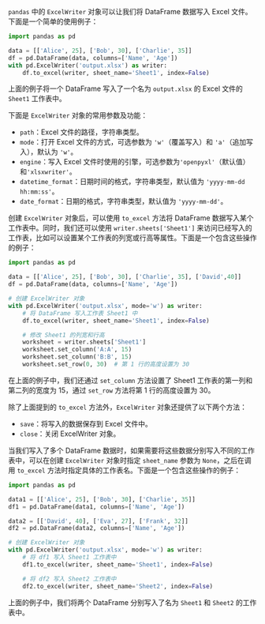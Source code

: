 `pandas` 中的 `ExcelWriter` 对象可以让我们将 DataFrame 数据写入 Excel 文件。下面是一个简单的使用例子：

``` python
import pandas as pd

data = [['Alice', 25], ['Bob', 30], ['Charlie', 35]]
df = pd.DataFrame(data, columns=['Name', 'Age'])
with pd.ExcelWriter('output.xlsx') as writer:
    df.to_excel(writer, sheet_name='Sheet1', index=False)
```

上面的例子将一个 DataFrame 写入了一个名为 `output.xlsx` 的 Excel 文件的 `Sheet1` 工作表中。

下面是 `ExcelWriter` 对象的常用参数及功能：

- `path`：Excel 文件的路径，字符串类型。
- `mode`：打开 Excel 文件的方式，可选参数为 `'w'`（覆盖写入）和 `'a'`（追加写入），默认为 `'w'`。
- `engine`：写入 Excel 文件时使用的引擎，可选参数为`'openpyxl'`（默认值）和`'xlsxwriter'`。
- `datetime_format`：日期时间的格式，字符串类型，默认值为 `'yyyy-mm-dd hh:mm:ss'`。
- `date_format`：日期的格式，字符串类型，默认值为 `'yyyy-mm-dd'`。

创建 `ExcelWriter` 对象后，可以使用 `to_excel` 方法将 DataFrame 数据写入某个工作表中。同时，我们还可以使用 `writer.sheets['Sheet1']` 来访问已经写入的工作表，比如可以设置某个工作表的列宽或行高等属性。下面是一个包含这些操作的例子：

``` python
import pandas as pd

data = [['Alice', 25], ['Bob', 30], ['Charlie', 35], ['David',40]]
df = pd.DataFrame(data, columns=['Name', 'Age'])

# 创建 ExcelWriter 对象
with pd.ExcelWriter('output.xlsx', mode='w') as writer:
    # 将 DataFrame 写入工作表 Sheet1 中
    df.to_excel(writer, sheet_name='Sheet1', index=False)

    # 修改 Sheet1 的列宽和行高
    worksheet = writer.sheets['Sheet1']
    worksheet.set_column('A:A', 15)
    worksheet.set_column('B:B', 15)
    worksheet.set_row(0, 30)  # 第 1 行的高度设置为 30
```

在上面的例子中，我们还通过 `set_column` 方法设置了 Sheet1 工作表的第一列和第二列的宽度为 15，通过 `set_row` 方法将第 1 行的高度设置为 30。

除了上面提到的 `to_excel` 方法外，`ExcelWriter` 对象还提供了以下两个方法：

- `save`：将写入的数据保存到 Excel 文件中。
- `close`：关闭 ExcelWriter 对象。

当我们写入了多个 DataFrame 数据时，如果需要将这些数据分别写入不同的工作表中，可以在创建 `ExcelWriter` 对象时指定 `sheet_name` 参数为 `None`，之后在调用 `to_excel` 方法时指定具体的工作表名。下面是一个包含这些操作的例子：

``` python
import pandas as pd

data1 = [['Alice', 25], ['Bob', 30], ['Charlie', 35]]
df1 = pd.DataFrame(data1, columns=['Name', 'Age'])

data2 = [['David', 40], ['Eva', 27], ['Frank', 32]]
df2 = pd.DataFrame(data2, columns=['Name', 'Age'])

# 创建 ExcelWriter 对象
with pd.ExcelWriter('output.xlsx', mode='w') as writer:
    # 将 df1 写入 Sheet1 工作表中
    df1.to_excel(writer, sheet_name='Sheet1', index=False)

    # 将 df2 写入 Sheet2 工作表中
    df2.to_excel(writer, sheet_name='Sheet2', index=False)
```

上面的例子中，我们将两个 DataFrame 分别写入了名为 `Sheet1` 和 `Sheet2` 的工作表中。